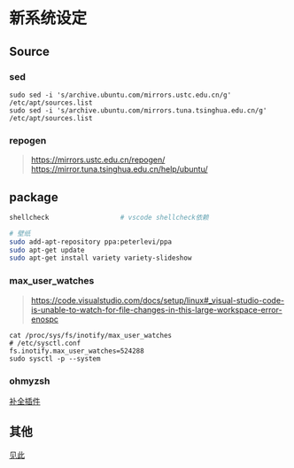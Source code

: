 新系统设定
========

Source
------

### sed

    sudo sed -i 's/archive.ubuntu.com/mirrors.ustc.edu.cn/g' /etc/apt/sources.list
    sudo sed -i 's/archive.ubuntu.com/mirrors.tuna.tsinghua.edu.cn/g' /etc/apt/sources.list

### repogen

> <https://mirrors.ustc.edu.cn/repogen/>
> <https://mirror.tuna.tsinghua.edu.cn/help/ubuntu/>

package
-------

``` sh
shellcheck                  # vscode shellcheck依赖

# 壁纸
sudo add-apt-repository ppa:peterlevi/ppa
sudo apt-get update
sudo apt-get install variety variety-slideshow
```

### max_user_watches

> <https://code.visualstudio.com/docs/setup/linux#_visual-studio-code-is-unable-to-watch-for-file-changes-in-this-large-workspace-error-enospc>

    cat /proc/sys/fs/inotify/max_user_watches
    # /etc/sysctl.conf
    fs.inotify.max_user_watches=524288
    sudo sysctl -p --system

### ohmyzsh

[补全插件](https://github.com/zsh-users/zsh-autosuggestions)

其他
----

[见此](http://www.cnblogs.com/xionghj/p/4211417.html)
